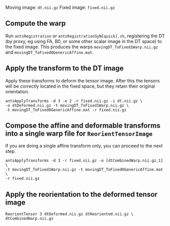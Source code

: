 Moving image: `dt.nii.gz`
Fixed image: `fixed.nii.gz`

## Compute the warp

Run `antsRegistration` or `antsRegistrationSyN[quick].sh`, registering the DT (by proxy, eg using FA, B0, or some other scalar image in the DT space) to the fixed image. This produces the warps `movingDT_ToFixed1Warp.nii.gz` and `movingDT_ToFixed0GenericAffine.mat`.

## Apply the transform to the DT image

Apply these transforms to deform the tensor image. After this the tensors will be correctly located in the fixed space, but they retain their original orientation.

```
antsApplyTransforms -d 3 -e 2 -r fixed.nii.gz -i dt.nii.gz \
-o dtDeformed.nii.gz -t movingDT_ToFixed1Warp.nii.gz \
-t movingDT_ToFixed0GenericAffine.mat -r fixed.nii.gz
```

## Compose the affine and deformable transforms into a single warp file for `ReorientTensorImage`

If you are doing a single affine transform only, you can proceed to the next step. 

```
antsApplyTransforms -d 3 -r fixed.nii.gz -o [dtCombinedWarp.nii.gz,1] \
-t movingDT_ToFixed1Warp.nii.gz -t movingDT_ToFixed0GenericAffine.mat \
-r fixed.nii.gz
```

## Apply the reorientation to the deformed tensor image

```
ReorientTensor 3 dtDeformed.nii.gz dtReoriented.nii.gz \
dtCombinedWarp.nii.gz
```